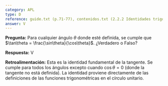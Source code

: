 ```yaml
---
category: APL
type: D
reference: guide.txt (p.71-77), contenidos.txt (2.2.2 Identidades trigonométricas)
answer: V
---
```


**Pregunta:**
Para cualquier ángulo $\theta$ donde esté definida, se cumple que $\tan\theta = \frac{\sin\theta}{\cos\theta}$. ¿Verdadero o Falso?

**Respuesta:** V

**Retroalimentación:**
Esta es la identidad fundamental de la tangente. Se cumple para todos los ángulos excepto cuando $\cos\theta = 0$ (donde la tangente no está definida). La identidad proviene directamente de las definiciones de las funciones trigonométricas en el círculo unitario.
